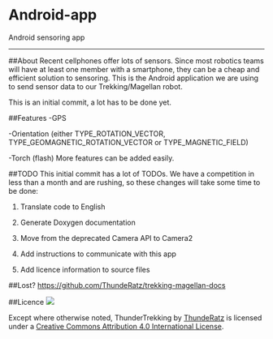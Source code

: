 # Android-app
Android sensoring app

----------------------------------------------------------------------

##About
Recent cellphones offer lots of sensors. Since most robotics teams will have at
least one member with a smartphone, they can be a cheap and efficient solution
to sensoring. This is the Android application we are using to send sensor data
to our Trekking/Magellan robot.

This is an initial commit, a lot has to be done yet.

##Features
-GPS

-Orientation (either TYPE_ROTATION_VECTOR, TYPE_GEOMAGNETIC_ROTATION_VECTOR or TYPE_MAGNETIC_FIELD)

-Torch (flash)
More features can be added easily.

##TODO
This initial commit has a lot of TODOs. We have a competition in less than a month
and are rushing, so these changes will take some time to be done:

1. Translate code to English

2. Generate Doxygen documentation

3. Move from the deprecated Camera API to Camera2

4. Add instructions to communicate with this app

5. Add licence information to source files

##Lost?
https://github.com/ThundeRatz/trekking-magellan-docs

##Licence
[<img src="https://i.creativecommons.org/l/by/4.0/88x31.png">](http://creativecommons.org/licenses/by/4.0/)

Except where otherwise noted, ThunderTrekking by [ThundeRatz](http://www.thunderatz.org) is licensed under a [Creative Commons Attribution 4.0 International License](http://creativecommons.org/licenses/by/4.0/).
